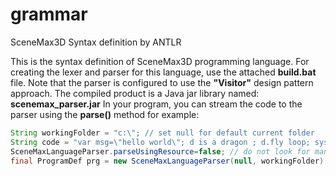 # grammar
SceneMax3D Syntax definition by ANTLR

This is the syntax definition of SceneMax3D programming language. 
For creating the lexer and parser for this language, use the attached **build.bat** file. Note that the parser is configured to use the **"Visitor"** design pattern approach.
The compiled product is a Java jar library named: **scenemax_parser.jar**
In your program, you can stream the code to the parser using the **parse()** method for example:

```java
String workingFolder = "c:\"; // set null for default current folder
String code = "var msg=\"hello world\"; d is a dragon ; d.fly loop; sys.print msg ;" ;
SceneMaxLanguageParser.parseUsingResource=false; // do not look for manual resource declarations
final ProgramDef prg = new SceneMaxLanguageParser(null, workingFolder).parse(code);
                
```                
